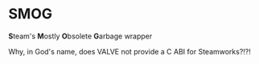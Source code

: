 # SMOG

**S**team's **M**ostly **O**bsolete **G**arbage wrapper

Why, in God's name, does VALVE not provide a C ABI for Steamworks?!?!
